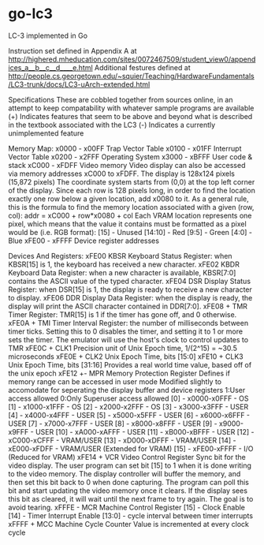 # go-lc3

LC-3 implemented in Go

Instruction set defined in Appendix A at http://highered.mheducation.com/sites/0072467509/student_view0/appendices_a__b__c__d____e.html
Additional festures defined at http://people.cs.georgetown.edu/~squier/Teaching/HardwareFundamentals/LC3-trunk/docs/LC3-uArch-extended.html

Specifications
These are cobbled together from sources online, in an attempt to keep compatability with whatever sample programs are available
(+) Indicates features that seem to be above and beyond what is described in the textbook associated with the LC3
(-) Indicates a currently unimplemented feature

Memory Map:
x0000 - x00FF  Trap Vector Table
x0100 - x01FF  Interrupt Vector Table
x0200 - x2FFF  Operating System
x3000 - xBFFF  User code & stack
xC000 - xFDFF  Video memory
               Video display can also be accessed via memory addresses xC000 to xFDFF. 
               The display is 128x124 pixels (15,872 pixels)
               The coordinate system starts from (0,0) at the top left corner of the display.
               Since each row is 128 pixels long, in order to find the location exactly one row 
               below a given location, add x0080 to it. 
               As a general rule, this is the formula to find the memory location associated with a given (row, col):
               addr = xC000 + row\*x0080 + col
               Each VRAM location represents one pixel, which means that the value it contains must be 
               formatted as a pixel would be (i.e. RGB format):
               [15]    - Unused
               [14:10] - Red
               [9:5]   - Green
               [4:0]   - Blue
xFE00 - xFFFF  Device register addresses


Devices And Registers:
xFE00    KBSR  Keyboard Status Register: when KBSR[15] is 1, the keyboard has received a new character.
xFE02    KBDR  Keyboard Data Register: when a new character is available, KBSR[7:0] contains the ASCII value of the typed character.
xFE04    DSR   Display Status Register: when DSR[15] is 1, the display is ready to receive a new character to display.
xFE06    DDR   Display Data Register: when the display is ready, the display will print the ASCII character contained in DDR[7:0].
xFE08 +  TMR   Timer Register: TMR[15] is 1 if the timer has gone off, and 0 otherwise.
xFE0A +  TMI   Timer Interval Register: the number of milliseconds between timer ticks. 
               Setting this to 0 disables the timer, and setting it to 1 or more sets the timer.
               The emulator will use the host's clock to control updates to TMR
xFE0C +  CLK1  Precision unit of Unix Epoch time, 1/(2^15) = ~30.5 microseconds
xFE0E +  CLK2  Unix Epoch Time, bits [15:0]
xFE10 +  CLK3  Unix Epoch Time, bits [31:16]
               Provides a real world time value, based off of the unix epoch
xFE12 +- MPR   Memory Protection Register
               Defines if memory range can be accessed in user mode
               Modified slightly to accomodate for seperating the display buffer and device registers
               1:User access allowed 0:Only Superuser access allowed
               [0]  - x0000-x0FFF - OS
               [1]  - x1000-x1FFF - OS
               [2]  - x2000-x2FFF - OS
               [3]  - x3000-x3FFF - USER
               [4]  - x4000-x4FFF - USER
               [5]  - x5000-x5FFF - USER
               [6]  - x6000-x6FFF - USER
               [7]  - x7000-x7FFF - USER
               [8]  - x8000-x8FFF - USER
               [9]  - x9000-x9FFF - USER
               [10] - xA000-xAFFF - USER
               [11] - xB000-xBFFF - USER
               [12] - xC000-xCFFF - VRAM/USER
               [13] - xD000-xDFFF - VRAM/USER
               [14] - xE000-xFDFF - VRAM/USER (Extended for VRAM)
               [15] - xFE00-xFFFF - I/O       (Reduced for VRAM)
xFE14 +  VCR   Video Control Register
               Sync bit for the video display.  The user program can set bit [15] to 1 when it is done writing to 
               the video memory.  The display controller will buffer the memory, and then set this bit back to 0 when done capturing.
               The program can poll this bit and start updating the video memory once it clears.
               If the display sees this bit as cleared, it will wait until the next frame to try again.
               The goal is to avoid tearing.
xFFFE  - MCR   Machine Control Register
               [15] - Clock Enable
               [14] - Timer Interrupt Enable
               [13:0] - cycle interval between timer interrupts
xFFFF +  MCC   Machine Cycle Counter
               Value is incremented at every clock cycle
